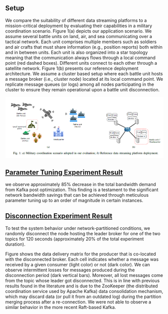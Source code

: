 ## Setup
We compare the suitability of different data streaming platforms to a mission-critical deployment by evaluating their
capabilities in a military coordination scenario. Figure 1(a) depicts our application scenario. We assume several battle units on land, air, and sea communicating over a tactical network. Each unit comprises multiple members such as soldiers and air crafts that must share information (e.g., position reports) both within and in between units. Each unit is also organized into a star topology meaning that the communication always flows through a local command point (red dashed boxes). Different units connect to each other through a satellite network. Figure 1(b) presents our reference deployment
architecture. We assume a cluster based setup where each battle unit hosts a message broker (i.e., cluster node) located
at its local command point. We replicate message queues (or logs) among all nodes participating in the cluster to ensure
they remain operational upon a battle unit disconnection.

![alt text](image.png)

## [Parameter Tuning Experiment Result](https://github.com/PINetDalhousie/mission-critical-messaging-platforms/blob/main/results/PT-kafkaAggregatedThroughput.pdf)

we observe approximately 85% decrease in the total bandwidth demand from Kafka post optimization. This finding is a testament to the significant network bandwidth savings that can be achieved through meticulous parameter tuning up to an order of magnitude in certain instances.

## [Disconnection Experiment Result](https://github.com/PINetDalhousie/mission-critical-messaging-platforms/blob/main/results/network-partition-heatmap.png)
To test the system behavior under network-partitioned conditions, we randomly disconnect the node hosting the leader broker for one of the two topics for 120 seconds (approximately 20% of the total experiment duration).

Figure shows the data delivery matrix for the producer that is co-located with the disconnected broker. Each cell indicates whether a message was received by a given consumer (light color) or not (dark color). We can observe intermittent losses for messages produced during the disconnection period (dark vertical bars). Moreover, all lost messages come from the topic whose leader got disconnected. This is in line with previous results found in the literature and is due to the ZooKeeper (the distributed coordination service used by Apache Kafka) data consolidation mechanism, which may discard data (or pull it from an outdated log) during the partition merging process after a re-connection. We were not able to observe a similar behavior in the more recent Raft-based Kafka.